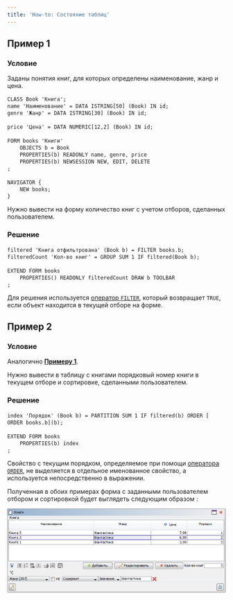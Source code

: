 ```yaml
---
title: 'How-to: Состояние таблиц'
---
```


## Пример 1

### Условие

Заданы понятия книг, для которых определены наименование, жанр и цена.

```lsf
CLASS Book 'Книга';
name 'Наименование' = DATA ISTRING[50] (Book) IN id;
genre 'Жанр' = DATA ISTRING[30] (Book) IN id;

price 'Цена' = DATA NUMERIC[12,2] (Book) IN id;

FORM books 'Книги'
    OBJECTS b = Book
    PROPERTIES(b) READONLY name, genre, price
    PROPERTIES(b) NEWSESSION NEW, EDIT, DELETE
;

NAVIGATOR {
    NEW books;
}
```

Нужно вывести на форму количество книг с учетом отборов, сделанных пользователем.

### Решение

```lsf
filtered 'Книга отфильтрована' (Book b) = FILTER books.b;
filteredCount 'Кол-во книг' = GROUP SUM 1 IF filtered(Book b);

EXTEND FORM books
    PROPERTIES() READONLY filteredCount DRAW b TOOLBAR
;
```

Для решения используется [оператор `FILTER`](Filter_FILTER_.md), который возвращает `TRUE`, если объект находится в текущей отборе на форме.

## Пример 2

### Условие

Аналогично [**Примеру 1**](#пример-1).

Нужно вывести в таблицу с книгами порядковый номер книги в текущем отборе и сортировке, сделанными пользователем.

### Решение

```lsf
index 'Порядок' (Book b) = PARTITION SUM 1 IF filtered(b) ORDER [ ORDER books.b](b);

EXTEND FORM books
    PROPERTIES(b) index
;
```

Свойство с текущим порядком, определяемое при помощи [оператора `ORDER`](Order_ORDER_.md), не выделяется в отдельное именованное свойство, а используется непосредственно в выражении.

Полученная в обоих примерах форма с заданными пользователем отбором и сортировкой будет выглядеть следующим образом :

![](attachments/46367766/46367772.png)
